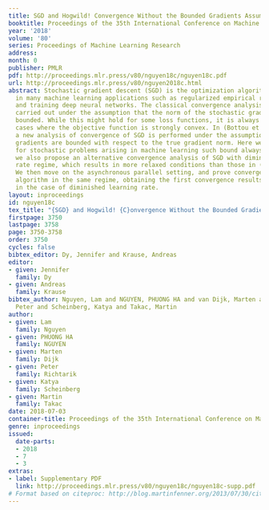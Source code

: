 ```yaml
---
title: SGD and Hogwild! Convergence Without the Bounded Gradients Assumption
booktitle: Proceedings of the 35th International Conference on Machine Learning
year: '2018'
volume: '80'
series: Proceedings of Machine Learning Research
address: 
month: 0
publisher: PMLR
pdf: http://proceedings.mlr.press/v80/nguyen18c/nguyen18c.pdf
url: http://proceedings.mlr.press/v80/nguyen2018c.html
abstract: Stochastic gradient descent (SGD) is the optimization algorithm of choice
  in many machine learning applications such as regularized empirical risk minimization
  and training deep neural networks. The classical convergence analysis of SGD is
  carried out under the assumption that the norm of the stochastic gradient is uniformly
  bounded. While this might hold for some loss functions, it is always violated for
  cases where the objective function is strongly convex. In (Bottou et al.,2016),
  a new analysis of convergence of SGD is performed under the assumption that stochastic
  gradients are bounded with respect to the true gradient norm. Here we show that
  for stochastic problems arising in machine learning such bound always holds; and
  we also propose an alternative convergence analysis of SGD with diminishing learning
  rate regime, which results in more relaxed conditions than those in (Bottou et al.,2016).
  We then move on the asynchronous parallel setting, and prove convergence of Hogwild!
  algorithm in the same regime, obtaining the first convergence results for this method
  in the case of diminished learning rate.
layout: inproceedings
id: nguyen18c
tex_title: "{SGD} and Hogwild! {C}onvergence Without the Bounded Gradients Assumption"
firstpage: 3750
lastpage: 3758
page: 3750-3758
order: 3750
cycles: false
bibtex_editor: Dy, Jennifer and Krause, Andreas
editor:
- given: Jennifer
  family: Dy
- given: Andreas
  family: Krause
bibtex_author: Nguyen, Lam and NGUYEN, PHUONG HA and van Dijk, Marten and Richtarik,
  Peter and Scheinberg, Katya and Takac, Martin
author:
- given: Lam
  family: Nguyen
- given: PHUONG HA
  family: NGUYEN
- given: Marten
  family: Dijk
- given: Peter
  family: Richtarik
- given: Katya
  family: Scheinberg
- given: Martin
  family: Takac
date: 2018-07-03
container-title: Proceedings of the 35th International Conference on Machine Learning
genre: inproceedings
issued:
  date-parts:
  - 2018
  - 7
  - 3
extras:
- label: Supplementary PDF
  link: http://proceedings.mlr.press/v80/nguyen18c/nguyen18c-supp.pdf
# Format based on citeproc: http://blog.martinfenner.org/2013/07/30/citeproc-yaml-for-bibliographies/
---
```

